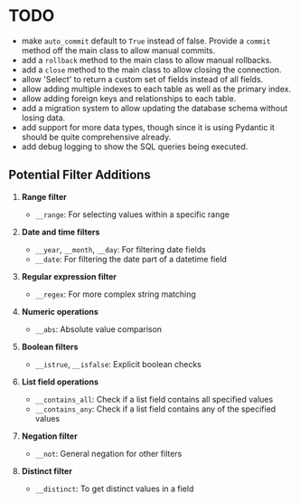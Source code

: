 # TODO

- make `auto_commit` default to `True` instead of false. Provide a `commit`
  method off the main class to allow manual commits.
- add a `rollback` method to the main class to allow manual rollbacks.
- add a `close` method to the main class to allow closing the connection.
- allow 'Select' to return a custom set of fields instead of all fields.
- allow adding multiple indexes to each table as well as the primary index.
- allow adding foreign keys and relationships to each table.
- add a migration system to allow updating the database schema without losing
  data.
- add support for more data types, though since it is using Pydantic it should
  be quite comprehensive already.
- add debug logging to show the SQL queries being executed.

## Potential Filter Additions

1. **Range filter**
   - `__range`: For selecting values within a specific range

2. **Date and time filters**
   - `__year`, `__month`, `__day`: For filtering date fields
   - `__date`: For filtering the date part of a datetime field

3. **Regular expression filter**
   - `__regex`: For more complex string matching

4. **Numeric operations**
   - `__abs`: Absolute value comparison

5. **Boolean filters**
   - `__istrue`, `__isfalse`: Explicit boolean checks

6. **List field operations**
   - `__contains_all`: Check if a list field contains all specified values
   - `__contains_any`: Check if a list field contains any of the specified values

7. **Negation filter**
   - `__not`: General negation for other filters

8. **Distinct filter**
    - `__distinct`: To get distinct values in a field
